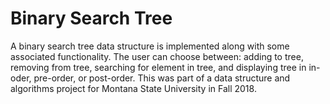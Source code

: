 # Binary Search Tree
A binary search tree data structure is implemented along with some associated functionality. The user can choose between: adding to tree, removing from tree, searching for element in tree, and displaying tree in in-oder, pre-order, or post-order. This was part of a data structure and algorithms project for Montana State University in Fall 2018.
